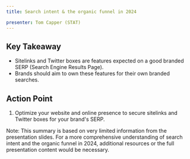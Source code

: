 ```yaml
---
title: Search intent & the organic funnel in 2024

presenter: Tom Capper (STAT)
---
```

## Key Takeaway

- Sitelinks and Twitter boxes are features expected on a good branded SERP (Search Engine Results Page).
- Brands should aim to own these features for their own branded searches.

## Action Point

1. Optimize your website and online presence to secure sitelinks and Twitter boxes for your brand's SERP.

Note: This summary is based on very limited information from the presentation slides. For a more comprehensive understanding of search intent and the organic funnel in 2024, additional resources or the full presentation content would be necessary.

